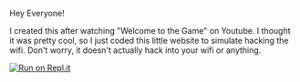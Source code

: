 Hey Everyone!

I created this after watching "Welcome to the Game" on Youtube. I thought it was pretty cool, so I just coded this little website to simulate hacking the wifi. Don't worry, it doesn't actually hack into your wifi or anything.

[![Run on Repl.it](https://repl.it/badge/github/derpferpmerp/Interface)](https://repl.it/github/derpferpmerp/Interface)